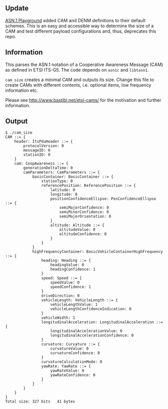 ## Update

[ASN.1 Playground](http://asn1-playground.oss.com) added CAM and DENM definitions to their default schemes.
This is an easy and accessible way to determine the size of a CAM and test different payload configurations and, thus, deprecates this repo.

## Information

This parses the ASN.1 notation of a Cooperative Awareness Message (CAM) as defined in ETSI ITS-G5.
The code depends on ``asn1c`` and ``libtasn1``.

``cam_size`` creates a minimal CAM and outputs its size.
Change this file to create CAMs with different contents, i.e. optional items, low frequency information etc.

Please see http://www.bastibl.net/etsi-cams/ for the motivation and further information.

## Output


```
$ ./cam_size
CAM ::= {
    header: ItsPduHeader ::= {
        protocolVersion: 0
        messageID: 0
        stationID: 0
    }
    cam: CoopAwareness ::= {
        generationDeltaTime: 0
        camParameters: CamParameters ::= {
            basicContainer: BasicContainer ::= {
                stationType: 0
                referencePosition: ReferencePosition ::= {
                    latitude: 0
                    longitude: 0
                    positionConfidenceEllipse: PosConfidenceEllipse ::= {
                        semiMajorConfidence: 0
                        semiMinorConfidence: 0
                        semiMajorOrientation: 0
                    }
                    altitude: Altitude ::= {
                        altitudeValue: 0
                        altitudeConfidence: 0
                    }
                }
            }
            highFrequencyContainer: BasicVehicleContainerHighFrequency ::= {
                heading: Heading ::= {
                    headingValue: 0
                    headingConfidence: 1
                }
                speed: Speed ::= {
                    speedValue: 0
                    speedConfidence: 1
                }
                driveDirection: 0
                vehicleLength: VehicleLength ::= {
                    vehicleLengthValue: 1
                    vehicleLengthConfidenceIndication: 0
                }
                vehicleWidth: 1
                longitudinalAcceleration: LongitudinalAcceleration ::= {
                    longitudinalAccelerationValue: 0
                    longitudinalAccelerationConfidence: 0
                }
                curvature: Curvature ::= {
                    curvatureValue: 0
                    curvatureConfidence: 0
                }
                curvatureCalculationMode: 0
                yawRate: YawRate ::= {
                    yawRateValue: 0
                    yawRateConfidence: 0
                }
            }
        }
    }
}
Total size: 327 bits   41 bytes
```

